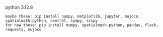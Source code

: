 python 3.12.8

    maybe these: pip install numpy, matplotlib, jupyter, mujoco, spatialmath-python, control, sympy, scipy
    for now these: pip install numpy, spatialmath-python, pandas, flask, requests, mujoco